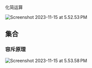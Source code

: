 化简运算

![Screenshot 2023-11-15 at 5.52.53 PM](https://cdn.jsdelivr.net/gh/davidliuk/images@master/blog/Screenshot%202023-11-15%20at%205.52.53%E2%80%AFPM.png)

## 集合

### 容斥原理

![Screenshot 2023-11-15 at 5.53.58 PM](https://cdn.jsdelivr.net/gh/davidliuk/images@master/blog/Screenshot%202023-11-15%20at%205.53.58%E2%80%AFPM.png)